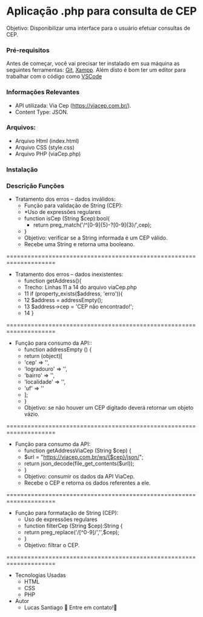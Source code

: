 # Aplicação .php para consulta de CEP

Objetivo: Disponibilizar uma interface para o usuário efetuar consultas de CEP.


### Pré-requisitos
Antes de começar, você vai precisar ter instalado em sua máquina as seguintes ferramentas:
[Git](https://git-scm.com), [Xampp](https://www.apachefriends.org/pt_br/index.html). 
Além disto é bom ter um editor para trabalhar com o código como [VSCode](https://code.visualstudio.com/)

### Informações Relevantes
   * API utilizada: Via Cep (https://viacep.com.br/).
   * Content Type: JSON.

### Arquivos:
   * Arquivo Html (index.html)
   * Arquivo CSS (style.css)
   * Arquivo PHP (viaCep.php)


### Instalação
### Descrição Funções
   * Tratamento dos erros – dados inválidos:
      * Função para validação de String (CEP):
      * *Uso de expressões regulares
      * function isCep (String $cep):bool{
          * return preg_match('/^[0-9]{5}-?[0-9]{3}$/',$cep);
      * }
      * Objetivo: verificar se a String informada é um CEP válido.
      * Recebe uma String e retorna uma booleano.

====================================================================
   * Tratamento dos erros – dados inexistentes:
      * function getAddress(){
      * Trecho: Linhas 11 a 14 do arquivo viaCep.php
      * 11          if (property_exists($address, 'erro')){
      * 12              $address = addressEmpty();
      * 13              $address->cep = 'CEP não encontrado!';
      * 14          }

====================================================================

   * Função para consumo da API::
      * function addressEmpty () {
      * return (object)[
      * 'cep' => '',
      * 'logradouro' => '',
      * 'bairro' => '',
      * 'localidade' => '',
      * 'uf' => ''
      * ];
      * }
      * Objetivo: se não houver um CEP digitado deverá retornar um objeto vázio.

====================================================================
   * Função para consumo da API:
      * function getAddressViaCep (String $cep) {
      * $url = "https://viacep.com.br/ws/{$cep}/json/";
      * return json_decode(file_get_contents($url));
      * }
      * Objetivo: consumir os dados da API ViaCep.
      * Recebe o CEP e retorna os dados referentes a ele.

====================================================================
   * Função para formatação de String (CEP):
      * Uso de expressões regulares
      * function filterCep (String $cep):String {
      * return preg_replace('/[^0-9]/','',$cep);
      * }
      * Objetivo: filtrar o CEP.

====================================================================

<!--ts-->
   * Tecnologias Usadas
      * HTML
      * CSS
      * PHP
   * Autor
      * Lucas Santiago 🚀 Entre em contato!👋
<!--te-->

